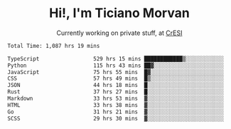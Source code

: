 <h1 align="center">Hi!, I'm Ticiano Morvan</h1>
<p align="center">Currently working on private stuff, at <a href="https://cresi.com.ar" target="_blank">CrESI</a></p>

<!--START_SECTION:waka-->

```txt
Total Time: 1,087 hrs 19 mins

TypeScript                 529 hrs 15 mins ████████████▒░░░░░░░░░░░░   48.67 %
Python                     115 hrs 43 mins ██▓░░░░░░░░░░░░░░░░░░░░░░   10.64 %
JavaScript                 75 hrs 55 mins  █▓░░░░░░░░░░░░░░░░░░░░░░░   06.98 %
CSS                        57 hrs 49 mins  █▒░░░░░░░░░░░░░░░░░░░░░░░   05.32 %
JSON                       44 hrs 18 mins  █░░░░░░░░░░░░░░░░░░░░░░░░   04.07 %
Rust                       37 hrs 27 mins  █░░░░░░░░░░░░░░░░░░░░░░░░   03.45 %
Markdown                   33 hrs 53 mins  ▓░░░░░░░░░░░░░░░░░░░░░░░░   03.12 %
HTML                       33 hrs 38 mins  ▓░░░░░░░░░░░░░░░░░░░░░░░░   03.09 %
Go                         31 hrs 21 mins  ▓░░░░░░░░░░░░░░░░░░░░░░░░   02.88 %
SCSS                       29 hrs 30 mins  ▓░░░░░░░░░░░░░░░░░░░░░░░░   02.71 %
```

<!--END_SECTION:waka-->

